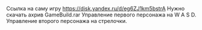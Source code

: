 Ссылка на саму игру https://disk.yandex.ru/d/eg6ZJ1km5bstrA
Нужно скачать ахрив GameBuild.rar
Управление первого персонажа на W A S D.
Управление второго персонажа на стрелочки.
